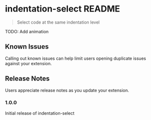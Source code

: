 # indentation-select README
> Select code at the same indentation level

TODO: Add animation

## Known Issues

Calling out known issues can help limit users opening duplicate issues against your extension.

## Release Notes

Users appreciate release notes as you update your extension.

### 1.0.0

Initial release of indentation-select
